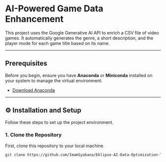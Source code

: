 # AI-Powered Game Data Enhancement

This project uses the Google Generative AI API to enrich a CSV file of video games. It automatically generates the genre, a short description, and the player mode for each game title based on its name.

---

## Prerequisites

Before you begin, ensure you have **Anaconda** or **Miniconda** installed on your system to manage the virtual environment.

* [Download Anaconda](https://www.anaconda.com/download)

---

## ⚙️ Installation and Setup

Follow these steps to set up the project environment.

### 1. Clone the Repository

First, clone this repository to your local machine.

```bash
git clone https://github.com/ImamSyabana/Eklipse-AI-Data-Optimization-Test.git
